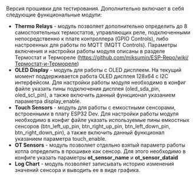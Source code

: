 Версия прошивки для тестирования.
Дополнительно включает в себя следующие функциональные модули:
* **Thermo Relays** - модуль позволяет дополнительно определить до 8 самостоятельных термостатов, управляющих реле, подключенными непосредственно к плате контроллера (GPIO Controls), либо настроенных для работы по MQTT (MQTT Controls). Параметры включения и настройки работы модуля описаны в разделе Термостат и Термореле (https://github.com/miksumin/ESP-Repo/wiki/Термостат-и-Термореле)
* **OLED Display** - модуль для работы с OLED дисплеем. На текущий момент поддерживается работа OLED дисплея 128х64 с I2C интерфейсом. Для настройки работы модуля необходимо в конфиг файле указать пины подключения дисплея (oled_sda_pin, oled_scl_pin), а также включить данный функционал указанием параметра display_enable.
* **Touch Sensors** - модуль для работы с емкостными сенсорами, встроенными в плату ESP32 Dev. Для настройки работы модуля необходимо в конфиг файле указать используемые пины емкостных сенсоров (btn_left_up_pin, btn_right_up_pin, btn_left_down_pin, btn_right_down_pin), а также включить данный функционал указанием параметра touch_enable.
* **OT Sensors** - модуль позволяет отдельно взятый параметр работы котла определить в прошивке как сенсор. Для этого необходимо в конфиге указать параметры **ot_sensor_name** и **ot_sensor_dataid**
* **Log Chart** - модуль позволяет записывать историю изменения значений сенсора и выводить ее в виде графика.
